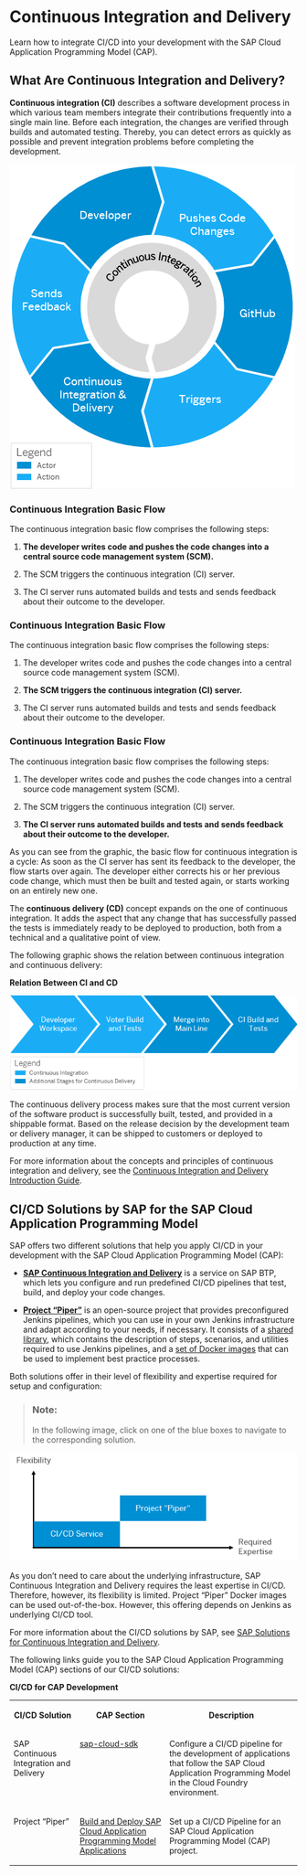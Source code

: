 <!-- loiofdead30953d24c0ca75768e2c3bcdd2c -->

# Continuous Integration and Delivery

Learn how to integrate CI/CD into your development with the SAP Cloud Application Programming Model \(CAP\).

<a name="loio31cbeccf367e465fa3fc83e367c9c6f1"/>

<!-- loio31cbeccf367e465fa3fc83e367c9c6f1 -->

## What Are Continuous Integration and Delivery?

**Continuous integration \(CI\)** describes a software development process in which various team members integrate their contributions frequently into a single main line. Before each integration, the changes are verified through builds and automated testing. Thereby, you can detect errors as quickly as possible and prevent integration problems before completing the development.



![](images/Image_Map_CI_CD_Basic_Flow_c205ab7.png)



### Continuous Integration Basic Flow

The continuous integration basic flow comprises the following steps:

1.  **The developer writes code and pushes the code changes into a central source code management system \(SCM\).**

2.  The SCM triggers the continuous integration \(CI\) server.

3.  The CI server runs automated builds and tests and sends feedback about their outcome to the developer.




### Continuous Integration Basic Flow

The continuous integration basic flow comprises the following steps:

1.  The developer writes code and pushes the code changes into a central source code management system \(SCM\).

2.  **The SCM triggers the continuous integration \(CI\) server.**

3.  The CI server runs automated builds and tests and sends feedback about their outcome to the developer.




### Continuous Integration Basic Flow

The continuous integration basic flow comprises the following steps:

1.  The developer writes code and pushes the code changes into a central source code management system \(SCM\).

2.  The SCM triggers the continuous integration \(CI\) server.

3.  **The CI server runs automated builds and tests and sends feedback about their outcome to the developer.**




As you can see from the graphic, the basic flow for continuous integration is a cycle: As soon as the CI server has sent its feedback to the developer, the flow starts over again. The developer either corrects his or her previous code change, which must then be built and tested again, or starts working on an entirely new one.

The **continuous delivery \(CD\)** concept expands on the one of continuous integration. It adds the aspect that any change that has successfully passed the tests is immediately ready to be deployed to production, both from a technical and a qualitative point of view.

The following graphic shows the relation between continuous integration and continuous delivery:

  
  
**Relation Between CI and CD**

![Relation Between CI and CD](images/Continuous_Integration_vs_Continuous_Delivery_dd91996.png "Relation Between CI and CD")

The continuous delivery process makes sure that the most current version of the software product is successfully built, tested, and provided in a shippable format. Based on the release decision by the development team or delivery manager, it can be shipped to customers or deployed to production at any time.

For more information about the concepts and principles of continuous integration and delivery, see the [Continuous Integration and Delivery Introduction Guide](https://help.sap.com/viewer/Continuous-Integration-and-Delivery-Introduction-Guide/7fc38a80cda446ef856c01f748dbede8.html).

<a name="loio862ec834e72842a6b027d8d1518055dd"/>

<!-- loio862ec834e72842a6b027d8d1518055dd -->

## CI/CD Solutions by SAP for the SAP Cloud Application Programming Model

SAP offers two different solutions that help you apply CI/CD in your development with the SAP Cloud Application Programming Model \(CAP\):

-   [**SAP Continuous Integration and Delivery**](https://help.sap.com/viewer/product/CONTINUOUS_DELIVERY/Cloud/en-US) is a service on SAP BTP, which lets you configure and run predefined CI/CD pipelines that test, build, and deploy your code changes.

-   [**Project “Piper”**](http://help.sap.com/disclaimer?site=https://sap.github.io/jenkins-library/) is an open-source project that provides preconfigured Jenkins pipelines, which you can use in your own Jenkins infrastructure and adapt according to your needs, if necessary. It consists of a [shared library](http://help.sap.com/disclaimer?site=https://github.com/SAP/jenkins-library), which contains the description of steps, scenarios, and utilities required to use Jenkins pipelines, and a [set of Docker images](http://help.sap.com/disclaimer?site=https://github.com/SAP/devops-docker-images) that can be used to implement best practice processes.


Both solutions offer in their level of flexibility and expertise required for setup and configuration:



> ### Note:  
> In the following image, click on one of the blue boxes to navigate to the corresponding solution.

![Comparison of CI/CD Solutions by SAP](images/Image_Map_CI_CD_Solutions_d3f04fd.png)



As you don’t need to care about the underlying infrastructure, SAP Continuous Integration and Delivery requires the least expertise in CI/CD. Therefore, however, its flexibility is limited. Project “Piper” Docker images can be used out-of-the-box. However, this offering depends on Jenkins as underlying CI/CD tool.

For more information about the CI/CD solutions by SAP, see [SAP Solutions for Continuous Integration and Delivery](https://help.sap.com/viewer/Continuous-Integration-and-Delivery-by-SAP).

The following links guide you to the SAP Cloud Application Programming Model \(CAP\) sections of our CI/CD solutions:

**CI/CD for CAP Development**


<table>
<tr>
<th valign="top">

CI/CD Solution



</th>
<th valign="top">

CAP Section



</th>
<th valign="top">

Description



</th>
</tr>
<tr>
<td valign="top">

SAP Continuous Integration and Delivery



</td>
<td valign="top">

[sap-cloud-sdk](https://help.sap.com/viewer/SAP-Cloud-Platform-Continuous-Integration-and-Delivery/bfe48a4b12ed41868f92fa564829f752.html) 



</td>
<td valign="top">

Configure a CI/CD pipeline for the development of applications that follow the SAP Cloud Application Programming Model in the Cloud Foundry environment.



</td>
</tr>
<tr>
<td valign="top">

Project “Piper”



</td>
<td valign="top">

[Build and Deploy SAP Cloud Application Programming Model Applications](https://sap.github.io/jenkins-library/scenarios/CAP_Scenario/) 



</td>
<td valign="top">

Set up a CI/CD Pipeline for an SAP Cloud Application Programming Model \(CAP\) project.



</td>
</tr>
</table>

